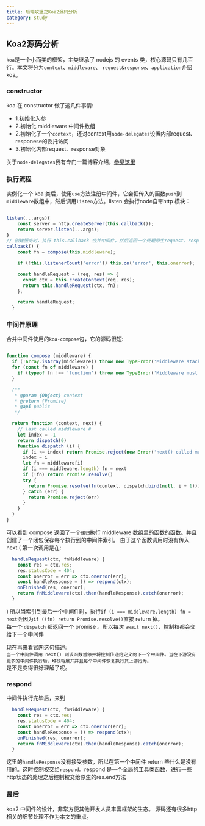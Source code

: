 ```yaml
---
title: 后端攻坚之Koa2源码分析
category: study
---
```


## Koa2源码分析

`koa`是一个小而美的框架，主类继承了 nodejs 的 events 类，核心源码只有几百行。本文将分为`context`、`middleware`、
`request&response`、`application`介绍koa。

### constructor

koa 在 constructor 做了这几件事情:
- 1.初始化入参  
- 2.初始化 middleware 中间件数组  
- 2.初始化了一个`context`，还对context用`node-delegates`设置内部request、responese的委托访问  
- 3.初始化内部request、response对象  

关于`node-delegates`我有专门一篇博客介绍，[参见这里](/blog/20200619_delegatesJs.html)
### 执行流程

实例化一个 koa 类后，使用`use`方法注册中间件，它会把传入的函数`push`到`middleware`数组中，然后调用`listen`方法。listen 会执行node自带http
模块：
```js {6}

listen(...args){
    const server = http.createServer(this.callback());
    return server.listen(...args);
}
// 创建服务时，执行 this.callback 合并中间件，然后返回一个处理原生request、response的函数
callback() {
    const fn = compose(this.middleware);

    if (!this.listenerCount('error')) this.on('error', this.onerror);

    const handleRequest = (req, res) => {
      const ctx = this.createContext(req, res);
      return this.handleRequest(ctx, fn);
    };

    return handleRequest;
  }
```

### 中间件原理  

合并中间件使用的`koa-compose`包，它的源码很短:

```js

function compose (middleware) {
  if (!Array.isArray(middleware)) throw new TypeError('Middleware stack must be an array!')
  for (const fn of middleware) {
    if (typeof fn !== 'function') throw new TypeError('Middleware must be composed of functions!')
  }

  /**
   * @param {Object} context
   * @return {Promise}
   * @api public
   */

  return function (context, next) {
    // last called middleware #
    let index = -1
    return dispatch(0)
    function dispatch (i) {
      if (i <= index) return Promise.reject(new Error('next() called multiple times'))
      index = i
      let fn = middleware[i]
      if (i === middleware.length) fn = next
      if (!fn) return Promise.resolve()
      try {
        return Promise.resolve(fn(context, dispatch.bind(null, i + 1)));
      } catch (err) {
        return Promise.reject(err)
      }
    }
  }
}

```
可以看到 compose 返回了一个`递归`执行 middleware 数组里的函数的函数。并且创建了一个闭包保存每个执行到的中间件索引。
由于这个函数调用时没有传入 next (
    第一次调用是在:
```js
  handleRequest(ctx, fnMiddleware) {
    const res = ctx.res;
    res.statusCode = 404;
    const onerror = err => ctx.onerror(err);
    const handleResponse = () => respond(ctx);
    onFinished(res, onerror);
    return fnMiddleware(ctx).then(handleResponse).catch(onerror);
  }
```
)
所以当索引到最后一个中间件时，执行`if (i === middleware.length) fn = next`会因为`if (!fn) return Promise.resolve()`直接 return 掉。  
每一个 `dispatch` 都返回一个 promise 。所以每次 `await next()`，控制权都会交给下一个中间件

现在再来看官网这句描述:  
`当一个中间件调用 next() 则该函数暂停并将控制传递给定义的下一个中间件。当在下游没有更多的中间件执行后，堆栈将展开并且每个中间件恢复执行其上游行为。`  
是不是变得很好理解了呢。  

### respond

中间件执行完毕后，来到
```js
  handleRequest(ctx, fnMiddleware) {
    const res = ctx.res;
    res.statusCode = 404;
    const onerror = err => ctx.onerror(err);
    const handleResponse = () => respond(ctx);
    onFinished(res, onerror);
    return fnMiddleware(ctx).then(handleResponse).catch(onerror);
  }
```
这里的`handleResponse`没有接受参数，所以在第一个中间件 return 些什么是没有用的。这时控制权交给`respond`。respond 是一个全局的工具类函数，进行一些
http状态的处理之后控制权交给原生的res.end方法

### 最后

koa2 中间件的设计，非常方便其他开发人员丰富框架的生态。
源码还有很多http相关的细节处理不作为本文的重点。